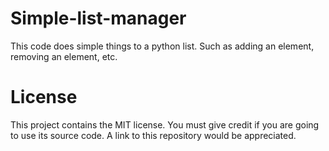 # Simple-list-manager
This code does simple things to a python list. Such as adding an element, removing an element, etc.
# License
This project contains the MIT license. You must give credit if you are going to use its source code. A link to this repository would be appreciated.
